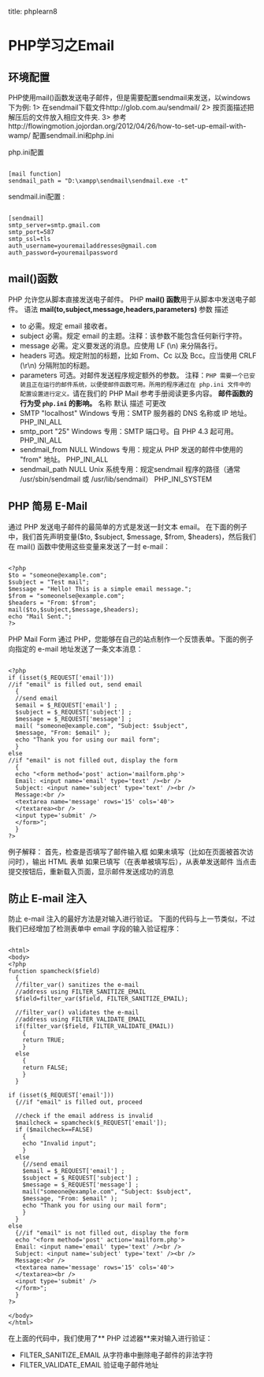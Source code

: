 title: phplearn8 

#  PHP学习之Email 
##  环境配置 
PHP使用mail()函数发送电子邮件，但是需要配置sendmail来发送，以windows下为例:
1> 在sendmail下载文件http://glob.com.au/sendmail/
2> 按页面描述把解压后的文件放入相应文件夹.
3> 参考http://flowingmotion.jojordan.org/2012/04/26/how-to-set-up-email-with-wamp/ 配置sendmail.ini和php.ini

php.ini配置
```

[mail function] 
sendmail_path = "D:\xampp\sendmail\sendmail.exe -t"

```

sendmail.ini配置 :
```

[sendmail]
smtp_server=smtp.gmail.com
smtp_port=587
smtp_ssl=tls
auth_username=youremailaddresses@gmail.com
auth_password=youremailpassword

```
  
##  mail()函数 
PHP 允许您从脚本直接发送电子邮件。
PHP **mail() 函数**用于从脚本中发送电子邮件。
语法
**mail(to,subject,message,headers,parameters)**
参数	描述
  * to	必需。规定 email 接收者。
  * subject	必需。规定 email 的主题。注释：该参数不能包含任何新行字符。
  * message	必需。定义要发送的消息。应使用 LF (\n) 来分隔各行。
  * headers	可选。规定附加的标题，比如 From、Cc 以及 Bcc。应当使用 CRLF (\r\n) 分隔附加的标题。
  * parameters	可选。对邮件发送程序规定额外的参数。
注释：` PHP 需要一个已安装且正在运行的邮件系统，以便使邮件函数可用。所用的程序通过在 php.ini 文件中的配置设置进行定义。 `请在我们的 PHP Mail 参考手册阅读更多内容。
**邮件函数的行为受 ` php.ini ` 的影响。**
名称	默认	描述	可更改
  * SMTP	"localhost"	Windows 专用：SMTP 服务器的 DNS 名称或 IP 地址。	PHP_INI_ALL
  * smtp_port	"25"	Windows 专用：SMTP 端口号。自 PHP 4.3 起可用。	PHP_INI_ALL
  * sendmail_from	NULL	Windows 专用：规定从 PHP 发送的邮件中使用的 "from" 地址。	PHP_INI_ALL
  * sendmail_path	NULL	Unix 系统专用：规定sendmail 程序的路径（通常 /usr/sbin/sendmail 或 /usr/lib/sendmail）	PHP_INI_SYSTEM

##  PHP 简易 E-Mail 
通过 PHP 发送电子邮件的最简单的方式是发送一封文本 email。
在下面的例子中，我们首先声明变量($to, $subject, $message, $from, $headers)，然后我们在 mail() 函数中使用这些变量来发送了一封 e-mail：
```

<?php
$to = "someone@example.com";
$subject = "Test mail";
$message = "Hello! This is a simple email message.";
$from = "someonelse@example.com";
$headers = "From: $from";
mail($to,$subject,$message,$headers);
echo "Mail Sent.";
?>

```
PHP Mail Form
通过 PHP，您能够在自己的站点制作一个反馈表单。下面的例子向指定的 e-mail 地址发送了一条文本消息：
```

<?php
if (isset($_REQUEST['email']))
//if "email" is filled out, send email
  {
  //send email
  $email = $_REQUEST['email'] ; 
  $subject = $_REQUEST['subject'] ;
  $message = $_REQUEST['message'] ;
  mail( "someone@example.com", "Subject: $subject",
  $message, "From: $email" );
  echo "Thank you for using our mail form";
  }
else
//if "email" is not filled out, display the form
  {
  echo "<form method='post' action='mailform.php'>
  Email: <input name='email' type='text' /><br />
  Subject: <input name='subject' type='text' /><br />
  Message:<br />
  <textarea name='message' rows='15' cols='40'>
  </textarea><br />
  <input type='submit' />
  </form>";
  }
?>

```
例子解释：
首先，检查是否填写了邮件输入框
如果未填写（比如在页面被首次访问时），输出 HTML 表单
如果已填写（在表单被填写后），从表单发送邮件
当点击提交按钮后，重新载入页面，显示邮件发送成功的消息

##  防止 E-mail 注入 
防止 e-mail 注入的最好方法是对输入进行验证。
下面的代码与上一节类似，不过我们已经增加了检测表单中 email 字段的输入验证程序：
```

<html>
<body>
<?php
function spamcheck($field)
  {
  //filter_var() sanitizes the e-mail 
  //address using FILTER_SANITIZE_EMAIL
  $field=filter_var($field, FILTER_SANITIZE_EMAIL);
  
  //filter_var() validates the e-mail
  //address using FILTER_VALIDATE_EMAIL
  if(filter_var($field, FILTER_VALIDATE_EMAIL))
    {
    return TRUE;
    }
  else
    {
    return FALSE;
    }
  }

if (isset($_REQUEST['email']))
  {//if "email" is filled out, proceed

  //check if the email address is invalid
  $mailcheck = spamcheck($_REQUEST['email']);
  if ($mailcheck==FALSE)
    {
    echo "Invalid input";
    }
  else
    {//send email
    $email = $_REQUEST['email'] ; 
    $subject = $_REQUEST['subject'] ;
    $message = $_REQUEST['message'] ;
    mail("someone@example.com", "Subject: $subject",
    $message, "From: $email" );
    echo "Thank you for using our mail form";
    }
  }
else
  {//if "email" is not filled out, display the form
  echo "<form method='post' action='mailform.php'>
  Email: <input name='email' type='text' /><br />
  Subject: <input name='subject' type='text' /><br />
  Message:<br />
  <textarea name='message' rows='15' cols='40'>
  </textarea><br />
  <input type='submit' />
  </form>";
  }
?>

</body>
</html>

```
在上面的代码中，我们使用了** PHP 过滤器**来对输入进行验证：
  * FILTER_SANITIZE_EMAIL 从字符串中删除电子邮件的非法字符
  * FILTER_VALIDATE_EMAIL 验证电子邮件地址

